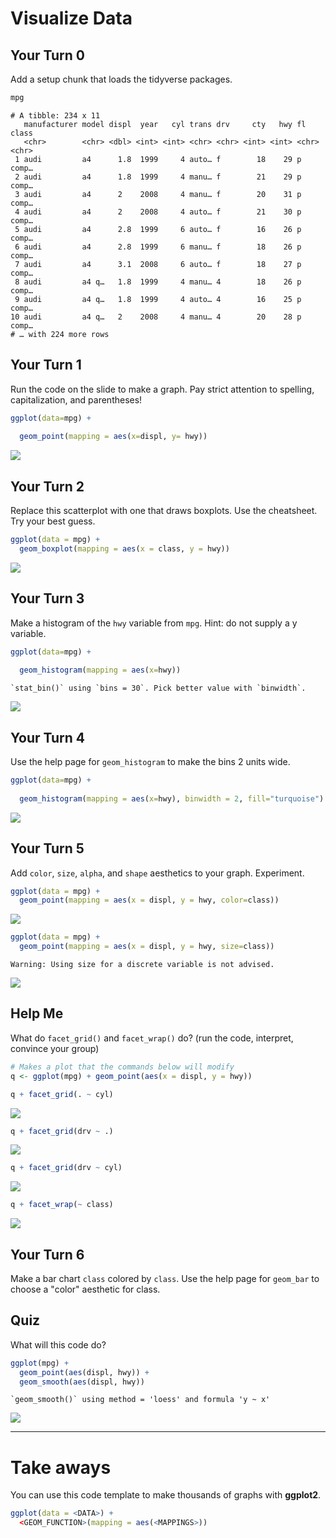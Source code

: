 Visualize Data
================

Your Turn 0
-----------

Add a setup chunk that loads the tidyverse packages.

``` r
mpg
```

    # A tibble: 234 x 11
       manufacturer model displ  year   cyl trans drv     cty   hwy fl    class
       <chr>        <chr> <dbl> <int> <int> <chr> <chr> <int> <int> <chr> <chr>
     1 audi         a4      1.8  1999     4 auto… f        18    29 p     comp…
     2 audi         a4      1.8  1999     4 manu… f        21    29 p     comp…
     3 audi         a4      2    2008     4 manu… f        20    31 p     comp…
     4 audi         a4      2    2008     4 auto… f        21    30 p     comp…
     5 audi         a4      2.8  1999     6 auto… f        16    26 p     comp…
     6 audi         a4      2.8  1999     6 manu… f        18    26 p     comp…
     7 audi         a4      3.1  2008     6 auto… f        18    27 p     comp…
     8 audi         a4 q…   1.8  1999     4 manu… 4        18    26 p     comp…
     9 audi         a4 q…   1.8  1999     4 auto… 4        16    25 p     comp…
    10 audi         a4 q…   2    2008     4 manu… 4        20    28 p     comp…
    # … with 224 more rows

Your Turn 1
-----------

Run the code on the slide to make a graph. Pay strict attention to spelling, capitalization, and parentheses!

``` r
ggplot(data=mpg) +
  
  geom_point(mapping = aes(x=displ, y= hwy))
```

![](Week-4-Visualize-Exercises_files/figure-markdown_github/unnamed-chunk-2-1.png)

Your Turn 2
-----------

Replace this scatterplot with one that draws boxplots. Use the cheatsheet. Try your best guess.

``` r
ggplot(data = mpg) +
  geom_boxplot(mapping = aes(x = class, y = hwy))
```

![](Week-4-Visualize-Exercises_files/figure-markdown_github/unnamed-chunk-3-1.png)

Your Turn 3
-----------

Make a histogram of the `hwy` variable from `mpg`. Hint: do not supply a y variable.

``` r
ggplot(data=mpg) +
  
  geom_histogram(mapping = aes(x=hwy))
```

    `stat_bin()` using `bins = 30`. Pick better value with `binwidth`.

![](Week-4-Visualize-Exercises_files/figure-markdown_github/unnamed-chunk-4-1.png)

Your Turn 4
-----------

Use the help page for `geom_histogram` to make the bins 2 units wide.

``` r
ggplot(data=mpg) +
  
  geom_histogram(mapping = aes(x=hwy), binwidth = 2, fill="turquoise")
```

![](Week-4-Visualize-Exercises_files/figure-markdown_github/unnamed-chunk-5-1.png)

Your Turn 5
-----------

Add `color`, `size`, `alpha`, and `shape` aesthetics to your graph. Experiment.

``` r
ggplot(data = mpg) +
  geom_point(mapping = aes(x = displ, y = hwy, color=class))
```

![](Week-4-Visualize-Exercises_files/figure-markdown_github/unnamed-chunk-6-1.png)

``` r
ggplot(data = mpg) +
  geom_point(mapping = aes(x = displ, y = hwy, size=class))
```

    Warning: Using size for a discrete variable is not advised.

![](Week-4-Visualize-Exercises_files/figure-markdown_github/unnamed-chunk-7-1.png)

Help Me
-------

What do `facet_grid()` and `facet_wrap()` do? (run the code, interpret, convince your group)

``` r
# Makes a plot that the commands below will modify
q <- ggplot(mpg) + geom_point(aes(x = displ, y = hwy))

q + facet_grid(. ~ cyl)
```

![](Week-4-Visualize-Exercises_files/figure-markdown_github/unnamed-chunk-8-1.png)

``` r
q + facet_grid(drv ~ .)
```

![](Week-4-Visualize-Exercises_files/figure-markdown_github/unnamed-chunk-8-2.png)

``` r
q + facet_grid(drv ~ cyl)
```

![](Week-4-Visualize-Exercises_files/figure-markdown_github/unnamed-chunk-8-3.png)

``` r
q + facet_wrap(~ class)
```

![](Week-4-Visualize-Exercises_files/figure-markdown_github/unnamed-chunk-8-4.png)

Your Turn 6
-----------

Make a bar chart `class` colored by `class`. Use the help page for `geom_bar` to choose a "color" aesthetic for class.

Quiz
----

What will this code do?

``` r
ggplot(mpg) + 
  geom_point(aes(displ, hwy)) +
  geom_smooth(aes(displ, hwy))
```

    `geom_smooth()` using method = 'loess' and formula 'y ~ x'

![](Week-4-Visualize-Exercises_files/figure-markdown_github/unnamed-chunk-10-1.png)

------------------------------------------------------------------------

Take aways
==========

You can use this code template to make thousands of graphs with **ggplot2**.

``` r
ggplot(data = <DATA>) +
  <GEOM_FUNCTION>(mapping = aes(<MAPPINGS>))
```
